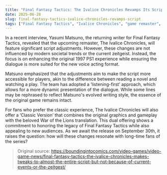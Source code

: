 ```yaml
---
title: "Final Fantasy Tactics: The Ivalice Chronicles Revamps Its Script Without Modern Sensibilities"
date: 2025-06-28
slug: final-fantasy-tactics-ivalice-chronicles-revamps-script
tags: ["Final Fantasy Tactics", "Ivalice Chronicles", "game remaster", "Yasumi Matsuno"]
---
```


In a recent interview, Yasumi Matsuno, the returning writer for Final Fantasy Tactics, revealed that the upcoming remaster, The Ivalice Chronicles, will feature significant script adjustments. However, these changes are not influenced by modern societal trends or the current zeitgeist. Instead, the focus is on enhancing the original 1997 PS1 experience while ensuring the dialogue is more suited for the new voice acting format.

Matsuno emphasized that the adjustments aim to make the script more accessible for players, akin to the difference between reading a novel and watching a play. The team has adopted a ‘listening-first’ approach, which allows for a more dynamic presentation of the dialogue. While some lines may be rephrased to reflect Matsuno's evolved writing style, the essence of the original game remains intact.

For fans who prefer the classic experience, The Ivalice Chronicles will also offer a ‘Classic Version’ that combines the original graphics and gameplay with the beloved War of the Lions translation. This dual offering shows a commitment to honoring the legacy of Final Fantasy Tactics while also appealing to new audiences. As we await the release on September 30th, it raises the question: how will these changes resonate with long-time fans of the series?

> Original source: https://boundingintocomics.com/video-games/video-game-news/final-fantasy-tactics-the-ivalice-chronicles-makes-tweaks-to-almost-the-entire-script-but-not-because-of-current-events-or-the-zeitgest/